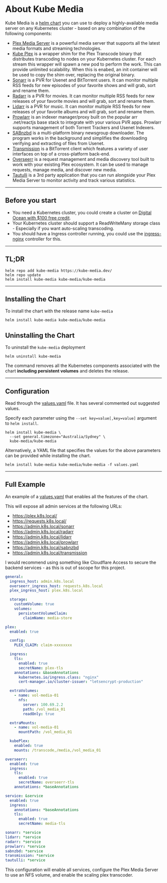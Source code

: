 # About Kube Media

Kube Media is a [helm chart] you can use to deploy a highly-available media server on any Kubernetes cluster - based on
any combination of the following components:

- [Plex Media Server] is a powerful media server that supports all the latest media formats and streaming technologies.
- [Kube Plex] is a wrapper shim for the Plex Transcode binary that distributes transcoding to nodes on your Kubernetes
  cluster. For each stream this wrapper will spawn a new pod to perform the work. This can provide unlimited
  scalability. When this is enabed, an init container will be used to copy the shim over, replacing the original binary.
- [Sonarr] is a PVR for Usenet and BitTorrent users. It can monitor multiple RSS feeds for new episodes of your favorite
  shows and will grab, sort and rename them.
- [Radarr] is a PVR for movies. It can monitor multiple RSS feeds for new releases of your favorite movies and will
  grab,
  sort and rename them.
- [Lidarr] is a PVR for music. It can monitor multiple RSS feeds for new releases of your favorite albums and will grab,
  sort and rename them.
- [Prowlarr] is an indexer manager/proxy built on the popular arr .net/reactjs base stack to integrate with your various
  PVR apps. Prowlarr supports management of both Torrent Trackers and Usenet Indexers.
- [SABnzbd] is a multi-platform binary newsgroup downloader. The program works in the background and simplifies the
  downloading verifying and extracting of files from Usenet.
- [Transmission] is a BitTorrent client which features a variety of user interfaces on top of a cross-platform back-end.
- [Overseerr] is a request management and media discovery tool built to work with your existing Plex ecosystem. It can
  be used to manage requests, manage media, and discover new media.
- [Tautulli] is a 3rd party application that you can run alongside your Plex Media Server to monitor activity and track
  various statistics.

[helm chart]: https://helm.sh/docs/intro/

[Kube Plex]: https://github.com/ressu/kube-plex

[Plex Media Server]: https://plex.tv/

[Sonarr]: https://sonarr.tv/

[Radarr]: https://radarr.video/

[Lidarr]: https://lidarr.audio/

[Prowlarr]: https://prowlarr.com/

[SABnzbd]: https://sabnzbd.org/

[Transmission]: https://transmissionbt.com/

[Overseerr]: https://overseerr.dev/

[Tautulli]: https://tautulli.com/

---

## Before you start

- You need a Kubernetes cluster, you could create a cluster
  on [Digital Ocean with $100 free credit](https://m.do.co/c/8c2d3e2debbd).
- Your Kubernetes cluster should support a ReadWriteMany storage class - Especially if you want auto-scaling
  transcoding.
- You should have a Ingress controller running, you could use
  the [ingress-nginx](https://github.com/kubernetes/ingress-nginx) controller for this.

---

## TL;DR

```console
helm repo add kube-media https://kube-media.dev/
helm repo update
helm install kube-media kube-media/kube-media
```

---

## Installing the Chart

To install the chart with the release name `kube-media`

```console
helm install kube-media kube-media/kube-media
```

## Uninstalling the Chart

To uninstall the `kube-media` deployment

```console
helm uninstall kube-media
```

The command removes all the Kubernetes components associated with the chart **including persistent volumes** and deletes
the release.

---

## Configuration

Read through the [values.yaml] file.
It has several commented out suggested values.

Specify each parameter using the `--set key=value[,key=value]` argument to `helm install`.

```console
helm install kube-media \
  --set general.timezone="Australia/Sydney" \
  kube-media/kube-media
```

Alternatively, a YAML file that specifies the values for the above parameters can be provided while installing the
chart.

```console
helm install kube-media kube-media/kube-media -f values.yaml
```

---

## Full Example

An example of a [values.yaml] that enables all the features of the chart.

This will expose all admin services at the following URLs:

- https://plex.k8s.local/
- https://requests.k8s.local/
- https://admin.k8s.local/sonarr
- https://admin.k8s.local/radarr
- https://admin.k8s.local/lidarr
- https://admin.k8s.local/prowlarr
- https://admin.k8s.local/sabnzbd
- https://admin.k8s.local/transmission

I would recommend using something like Cloudflare Access to secure the backend services - as this is out of sscope for
this project.

```yaml
general:
  ingress_host: admin.k8s.local
  overseerr_ingress_host: requests.k8s.local
  plex_ingress_host: plex.k8s.local

  storage:
    customVolume: true
    volumes:
      persistentVolumeClaim:
        claimName: media-store

plex:
  enabled: true

  config:
    PLEX_CLAIM: claim-xxxxxxxx

  ingress:
    tls:
      enabled: true
      secretName: plex-tls
    annotations: &baseAnnotations
      kubernetes.io/ingress.class: "nginx"
      cert-manager.io/cluster-issuer: "letsencrypt-production"

  extraVolumes:
    - name: vol-media-01
      nfs:
        server: 100.69.2.2
        path: /vol_media_01
        readOnly: true

  extraMounts:
    - name: vol-media-01
      mountPath: /vol_media_01

  kubePlex:
    enabled: true
    mounts: /transcode,/media,/vol_media_01

overseerr:
  enabled: true
  ingress:
    tls:
      enabled: true
      secretName: overseerr-tls
    annotations: *baseAnnotations

service: &service
  enabled: true
  ingress:
    annotations: *baseAnnotations
    tls:
      enabled: true
      secretName: media-tls

sonarr: *service
lidarr: *service
radarr: *service
prowlarr: *service
sabnzbd: *service
transmission: *service
tautulli: *service
```

This configuration will enable all services, configure the Plex Media Server to use an NFS volume, and enable the
scaling plex transcoder.

[values.yaml]: ./charts/kube-media/values.yaml